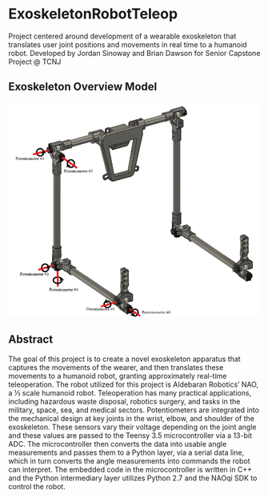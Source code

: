 # ExoskeletonRobotTeleop
Project centered around development of a wearable exoskeleton that translates user joint positions and movements in real time to a humanoid robot.
Developed by Jordan Sinoway and Brian Dawson for Senior Capstone Project @ TCNJ

## Exoskeleton Overview Model
![Pic](https://github.com/jbennet-t/ExoskeletonRobotTeleop/blob/master/Diagrams/Exoskeleton_DoF_Diagram2.png)

## Abstract

The goal of this project is to create a novel exoskeleton apparatus that captures the movements of the wearer, and then translates these movements to a humanoid robot, granting approximately real-time teleoperation. The robot utilized for this project is Aldebaran Robotics’ NAO, a ⅓ scale humanoid robot. Teleoperation has many practical applications, including hazardous waste disposal, robotics surgery, and tasks in the military, space, sea, and medical sectors. Potentiometers are integrated into the mechanical design at key joints in the wrist, elbow, and shoulder of the exoskeleton. These sensors vary their voltage depending on the joint angle and these values are passed to the Teensy 3.5 microcontroller via a 13-bit ADC. The microcontroller then converts the data into usable angle measurements and passes them to a Python layer, via a serial data line, which in turn converts the angle measurements into commands the robot can interpret. The embedded code in the microcontroller is written in C++ and the Python intermediary layer utilizes Python 2.7 and the NAOqi SDK to control the robot. 

